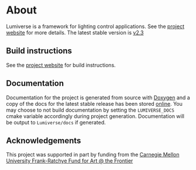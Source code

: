 # About
Lumiverse is a framework for lighting control applications. See the [project website](http://lumiverse.cs.cmu.edu) for more details.
The latest stable version is [v2.3](https://github.com/ebshimizu/Lumiverse/tree/v2.3)

## Build instructions
See the [project website](http://lumiverse.cs.cmu.edu) for build instructions.

## Documentation
Documentation for the project is generated from source with [Doxygen](http://www.stack.nl/~dimitri/doxygen/) and a copy of the docs for the latest stable release has been stored [online](http://lumiverse.cs.cmu.edu/docs/).
You may choose to not build documentation by setting the `LUMIVERSE_DOCS`
cmake variable accordingly during project generation.
Documentation will be output to  `Lumiverse/docs` if generated. 

## Acknowledgements
This project was supported in part by funding from the [Carnegie Mellon
University Frank-Ratchye Fund for Art @ the Frontier](http://studioforcreativeinquiry.org/)